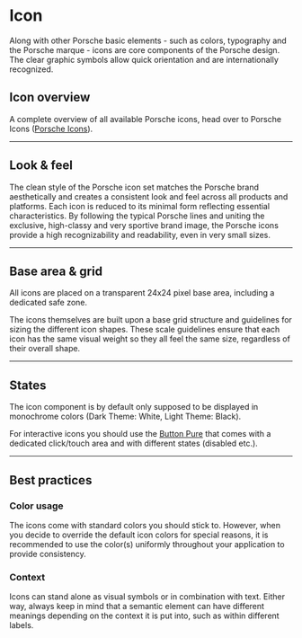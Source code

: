# Icon

Along with other Porsche basic elements - such as colors, typography and the Porsche marque - icons are core components of the Porsche design. The clear graphic symbols allow quick orientation and are internationally recognized.

## Icon overview
A complete overview of all available Porsche icons, head over to Porsche Icons ([Porsche Icons](https://icons.porsche.com)).

---

## Look & feel

The clean style of the Porsche icon set matches the Porsche brand aesthetically and creates a consistent look and feel across all products and platforms. Each icon is reduced to its minimal form reflecting essential characteristics. By following the typical Porsche lines and uniting the exclusive, high-classy and very sportive brand image, the Porsche icons provide  a high recognizability and readability, even in very small sizes. 

---

## Base area & grid

All icons are placed on a transparent 24x24 pixel base area, including a dedicated safe zone. 

The icons themselves are built upon a base grid structure and guidelines for sizing the different icon shapes. These scale guidelines ensure that each icon has the same visual weight so they all feel the same size, regardless of their overall shape. 

---

## States

The icon component is by default only supposed to be displayed in monochrome colors (Dark Theme: White, Light Theme: Black).

For interactive icons you should use the [Button Pure](#/web/components/action/button-pure) that comes with a dedicated click/touch area and with different states (disabled etc.).

---

## Best practices

### Color usage

The icons come with standard colors you should stick to. However, when you decide to override the default icon colors for special reasons, it is recommended to use the color(s) uniformly throughout your application to provide consistency.

### Context

Icons can stand alone as visual symbols or in combination with text. Either way, always keep in mind that a semantic element can have different meanings depending on the context it is put into, such as within different labels.
